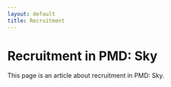 ```yaml
---
layout: default
title: Recruitment
---
```

# Recruitment in PMD: Sky

This page is an article about recruitment in PMD: Sky.
